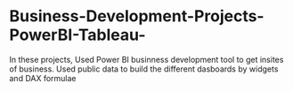 # Business-Development-Projects-PowerBI-Tableau-
In these projects, Used Power BI businness development tool to get insites of business. Used public data to build the different dasboards by widgets and DAX formulae  
